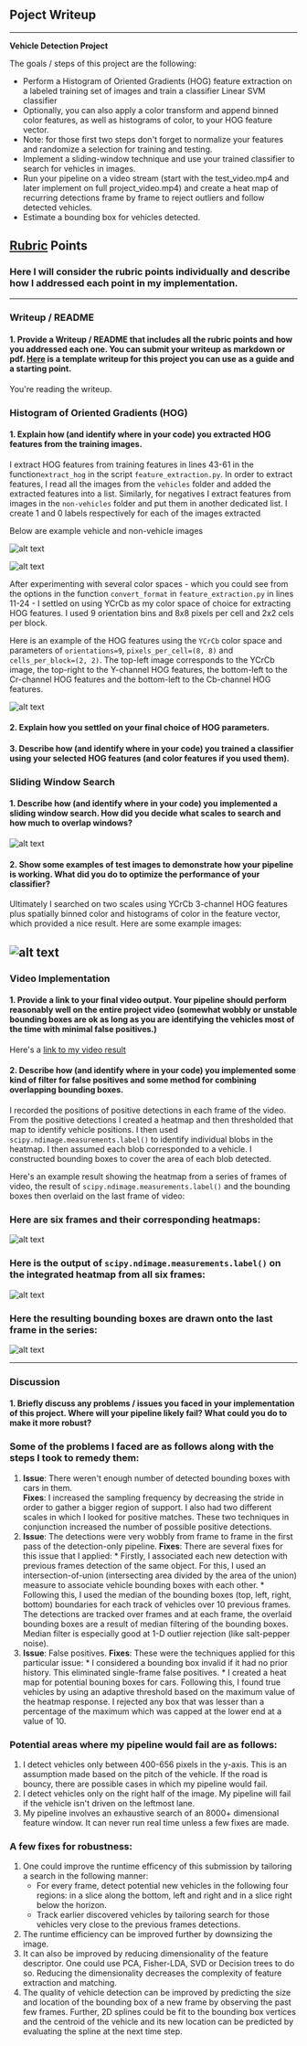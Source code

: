 ## Poject Writeup
---

**Vehicle Detection Project**

The goals / steps of this project are the following:

* Perform a Histogram of Oriented Gradients (HOG) feature extraction on a labeled training set of images and train a classifier Linear SVM classifier
* Optionally, you can also apply a color transform and append binned color features, as well as histograms of color, to your HOG feature vector. 
* Note: for those first two steps don't forget to normalize your features and randomize a selection for training and testing.
* Implement a sliding-window technique and use your trained classifier to search for vehicles in images.
* Run your pipeline on a video stream (start with the test_video.mp4 and later implement on full project_video.mp4) and create a heat map of recurring detections frame by frame to reject outliers and follow detected vehicles.
* Estimate a bounding box for vehicles detected.

[//]: # (Image References)
[image1]: ./writeup_images/image0936.png
[image2]: ./writeup_images/image1.png
[image3]: ./writeup_images/HOG.jpg
[image4]: ./writeup_images/
[image5]: ./writeup_images/
[image6]: ./writeup_images/
[image7]: ./writeup_images/
[image8]: ./writeup_images/
[video1]: ./output_project_video_tracking.mp4

## [Rubric](https://review.udacity.com/#!/rubrics/513/view) Points
### Here I will consider the rubric points individually and describe how I addressed each point in my implementation.  

---
### Writeup / README

#### 1. Provide a Writeup / README that includes all the rubric points and how you addressed each one.  You can submit your writeup as markdown or pdf.  [Here](https://github.com/udacity/CarND-Vehicle-Detection/blob/master/writeup_template.md) is a template writeup for this project you can use as a guide and a starting point.  

You're reading the writeup.

### Histogram of Oriented Gradients (HOG)

#### 1. Explain how (and identify where in your code) you extracted HOG features from the training images.

I extract HOG features from training features in lines 43-61 in the function`extract_hog` in the script `feature_extraction.py`. In order to extract features, I read all the images from the `vehicles` folder and added the extracted features into a list. Similarly, for negatives I extract features from images in the `non-vehicles` folder and put them in another dedicated list. I create 1 and 0 labels respectively for each of the images extracted

Below are example vehicle and non-vehicle images

![alt text][image1]

![alt text][image2]

After experimenting with several color spaces - which you could see from the options in the function `convert_format` in `feature_extraction.py` in lines 11-24 - I settled on using YCrCb as my color space of choice for extracting HOG features. I used 9 orientation bins and 8x8 pixels per cell and 2x2 cels per block. 

Here is an example of the HOG features using the `YCrCb` color space and parameters of `orientations=9`, `pixels_per_cell=(8, 8)` and `cells_per_block=(2, 2)`. The top-left image corresponds to the YCrCb image, the top-right to the Y-channel HOG features, the bottom-left to the Cr-channel HOG features and the bottom-left to the Cb-channel HOG features.

![alt text][image3]

#### 2. Explain how you settled on your final choice of HOG parameters.


#### 3. Describe how (and identify where in your code) you trained a classifier using your selected HOG features (and color features if you used them).



### Sliding Window Search

#### 1. Describe how (and identify where in your code) you implemented a sliding window search.  How did you decide what scales to search and how much to overlap windows?


![alt text][image3]

#### 2. Show some examples of test images to demonstrate how your pipeline is working.  What did you do to optimize the performance of your classifier?

Ultimately I searched on two scales using YCrCb 3-channel HOG features plus spatially binned color and histograms of color in the feature vector, which provided a nice result.  Here are some example images:

![alt text][image4]
---

### Video Implementation

#### 1. Provide a link to your final video output.  Your pipeline should perform reasonably well on the entire project video (somewhat wobbly or unstable bounding boxes are ok as long as you are identifying the vehicles most of the time with minimal false positives.)
Here's a [link to my video result](./output_project_video_tracking.mp4)


#### 2. Describe how (and identify where in your code) you implemented some kind of filter for false positives and some method for combining overlapping bounding boxes.

I recorded the positions of positive detections in each frame of the video.  From the positive detections I created a heatmap and then thresholded that map to identify vehicle positions.  I then used `scipy.ndimage.measurements.label()` to identify individual blobs in the heatmap.  I then assumed each blob corresponded to a vehicle.  I constructed bounding boxes to cover the area of each blob detected.  

Here's an example result showing the heatmap from a series of frames of video, the result of `scipy.ndimage.measurements.label()` and the bounding boxes then overlaid on the last frame of video:

### Here are six frames and their corresponding heatmaps:

![alt text][image5]

### Here is the output of `scipy.ndimage.measurements.label()` on the integrated heatmap from all six frames:
![alt text][image6]

### Here the resulting bounding boxes are drawn onto the last frame in the series:
![alt text][image7]



---

### Discussion

#### 1. Briefly discuss any problems / issues you faced in your implementation of this project.  Where will your pipeline likely fail?  What could you do to make it more robust?

### Some of the problems I faced are as follows along with the steps I took to remedy them:
1. __Issue__: There weren't enough number of detected bounding boxes with cars in them.  
   __Fixes__: I increased the sampling frequency by decreasing the stride in order to gather a bigger region of support. I also had two different scales in which I looked for positive matches. These two techniques in conjunction increased the number of possible positive detections.
2. __Issue__: The detections were very wobbly from frame to frame in the first pass of the detection-only pipeline.
   __Fixes__: There are several fixes for this issue that I applied:
       * Firstly, I associated each new detection with previous frames detection of the same object. For this, I used an intersection-of-union (intersecting area divided by the area of the union) measure to associate vehicle bounding boxes with each other. 
       * Following this, I used the median of the bounding boxes (top, left, right, bottom) boundaries for each track of vehicles over 10 previous frames. The detections are tracked over frames and at each frame, the overlaid bounding boxes are a result of median filtering of the bounding boxes. Median filter is especially good at 1-D outlier rejection (like salt-pepper noise). 
3. __Issue__: False positives.
   __Fixes__: These were the techniques applied for this particular issue:
       * I considered a bounding box invalid if it had no prior history. This eliminated single-frame false positives.
       * I created a heat map for potential bouning boxes for cars. Following this, I found true vehicles by using an adaptive threshold based on the maximum value of the heatmap response. I rejected any box that was lesser than a percentage of the maximum which was capped at the lower end at a value of 10.
       
### Potential areas where my pipeline would fail are as follows:
1. I detect vehicles only between 400-656 pixels in the y-axis. This is an assumption made based on the pitch of the vehicle. If the road is bouncy, there are possible cases in which my pipeline would fail.
2. I detect vehicles only on the right half of the image. My pipeline will fail if the vehicle isn't driven on the leftmost lane. 
3. My pipeline involves an exhaustive search of an 8000+ dimensional feature window. It can never run real time unless a few fixes are made.

### A few fixes for robustness:
1. One could improve the runtime efficency of this submission by tailoring a search in the following manner:
    * For every frame, detect potential new vehicles in the following four regions: in a slice along the bottom, left and right and in a slice right below the horizon.
    * Track earlier discovered vehicles by tailoring search for those vehicles very close to the previous frames detections. 
2. The runtime efficiency can be improved further by downsizing the image.
3. It can also be improved by reducing dimensionality of the feature descriptor. One could use PCA, Fisher-LDA, SVD or Decision trees to do so. Reducing the dimensionality decreases the complexity of feature extraction and matching.
4. The quality of vehicle detection can be improved by predicting the size and location of the bounding box of a new frame by observing the past few frames. Further, 2D splines could be fit to the bounding box vertices and the centroid of the vehicle and its new location can be predicted by evaluating the spline at the next time step.
       

